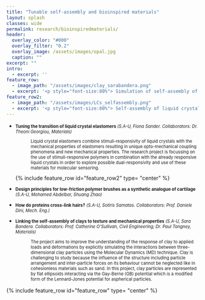 ```yaml
---
title: "Tunable self-assembly and bioinspired materials"
layout: splash
classes: wide
permalink: research/bioinspiredmaterials/
header:
  overlay_color: "#000"
  overlay_filter: "0.2"
  overlay_image: /assets/images/opal.jpg
  caption: ""
excerpt: ""
intro: 
  - excerpt: ''
feature_row:
  - image_path: "/assets/images/clay_sarabandera.png"
  - excerpt: '<p style="font-size:80%"> Simulation of self-assembly of clay particles(represented by flat ellipsoids) interacting via the Gay-Berne potential. <em>(by Sara Bandera)</em></p>'
feature_row2:
  - image_path: "/assets/images/LCs_selfassembly.png"
  - excerpt: '<p style="font-size:80%"> Self-assembly of liquid crystals upon reduction of temperature using the python package LAMMPS with the Gay-Berne potential to describe the interaction between particles. <em>(by Fiona Sander)</em></p>'
---
```

* <p style="font-size:80%"> <strong> Tuning the transition of liquid crystal elastomers </strong> <em>(S.A-U, Fiona Sander. Collaborators: Dr. Theoni Georgiou, Materials)</em></p>

  <p style="font-size:80%; margin-left:40px"> Liquid crystal elastomers combine stimuli-responsivity of liquid crystals with the mechanical properties of elastomers resulting in unique opto-mechanical coupling phenomena and new mechanical properties. The research project is focussing on the use of stimuli-responsive polymers in combination with the already responsive liquid crystals in order to explore possible dual-responsivity and use of these materials for molecular sensoring.</p> {% include feature_row id="feature_row2" type= "center" %}

* <p style="font-size:80%"> <strong> Design principles for low-friction polymer brushes as a synthetic analogue of cartilage </strong> <em>(S.A-U, Mohamed Abdelbar, Shuang Zhao)</em></p>
* <p style="font-size:80%"> <strong>How do proteins cross-link hairs?</strong> <em>(S.A-U, Sotiris Samatas. Collaborators: Prof. Daniele Dini, Mech. Eng.)</em></p>

* <p style="font-size:80%"> <strong>Linking the self-assembly of clays to texture and mechanical properties</strong> <em>(S.A-U, Sara Bandera. Collaborators: Prof. Catherine O’Sullivan, Civil Engineering; Dr. Paul Tangney, Materials)</em></p>

  <p style="font-size:80%; margin-left:40px"> The project aims to improve the understanding of the response of clay to applied loads and deformations by explicitly simulating the interactions between three-dimensional clay particles using the Molecular Dynamics (MD) technique. Clay is challenging to study because the influence of the structure including particle arrangement and inter-particle forces on its behaviour cannot be neglected like in cohesionless materials such as sand. In this project, clay particles are represented by flat ellipsoids interacting via the Gay-Berne (GB) potential which is a modified form of the Lennard-Jones potential for aspherical particles. </p> 

{% include feature_row id="feature_row" type= "center" %}
